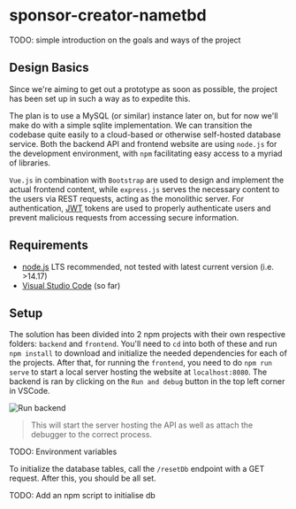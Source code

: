 # sponsor-creator-nametbd
TODO: simple introduction on the goals and ways of the project

## Design Basics
Since we're aiming to get out a prototype as soon as possible, the project has been set up in such a way as to expedite this. 

The plan is to use a MySQL (or similar) instance later on, but for now we'll make do with a simple sqlite implementation. We can transition the codebase quite easily to a cloud-based or otherwise self-hosted database service. Both the backend API and frontend website are using `node.js` for the development environment, with `npm` facilitating easy access to a myriad of libraries.

`Vue.js` in combination with `Bootstrap` are used to design and implement the actual frontend content, while `express.js` serves the necessary content to the users via REST requests, acting as the monolithic server. For authentication, [JWT](https://jwt.io/introduction) tokens are used to properly authenticate users and prevent malicious requests from accessing secure information.

## Requirements
* [node.js](https://nodejs.org/en/) LTS recommended, not tested with latest current version (i.e. >14.17)
* [Visual Studio Code](https://code.visualstudio.com/) (so far)

## Setup
The solution has been divided into 2 npm projects with their own respective folders: `backend` and `frontend`. You'll need to `cd` into both of these and run `npm install` to download and initialize the needed dependencies for each of the projects. After that, for running the `frontend`, you need to do `npm run serve` to start a local server hosting the website at `localhost:8080`.
The backend is ran by clicking on the `Run and debug` button in the top left corner in VSCode.

![Run backend](https://i.imgur.com/m5Cibwd.png)

>This will start the server hosting the API as well as attach the debugger to the correct process.

TODO: Environment variables

To initialize the database tables, call the `/resetDb` endpoint with a GET request. After this, you should be all set.

TODO: Add an npm script to initialise db